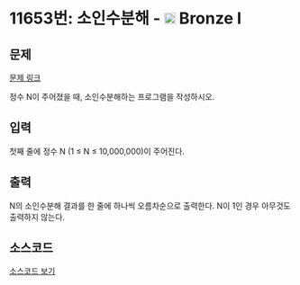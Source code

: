 # 11653번: 소인수분해 - <img src="https://static.solved.ac/tier_small/5.svg" style="height:20px" /> Bronze I

<!-- performance -->

<!-- 문제 제출 후 깃허브에 푸시를 했을 때 제출한 코드의 성능이 입력될 공간입니다.-->

<!-- end -->

## 문제

[문제 링크](https://boj.kr/11653)

<p>정수 N이 주어졌을 때, 소인수분해하는 프로그램을 작성하시오.</p>

## 입력

<p>첫째 줄에 정수 N (1 ≤ N ≤ 10,000,000)이 주어진다.</p>

## 출력

<p>N의 소인수분해 결과를 한 줄에 하나씩 오름차순으로 출력한다. N이 1인 경우 아무것도 출력하지 않는다.</p>

## 소스코드

[소스코드 보기](Main.java)